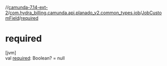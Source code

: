 //[camunda-7.14-ext-2](../../../index.md)/[com.hydra_billing.camunda.api.planado_v2.common_types.job](../index.md)/[JobCustomField](index.md)/[required](required.md)

# required

[jvm]\
val [required](required.md): Boolean? = null

